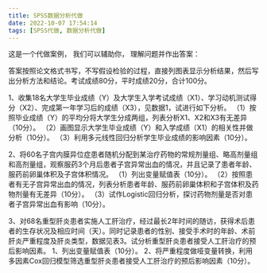 ```yaml
---
title: SPSS数据分析代做
date: 2022-10-07 17:54:14
tags: [SPSS代做, 数据分析代做]
---
```


这是一个代做案例， 我们可以辅助你， 理解问题并作出答案：

<!-- more -->


答案按照论文格式书写，不写假设检验的过程，直接列图表显示分析结果，然后写出分析方法和结论。考试成绩80分，平时成绩20分，合计100分。

1、收集18名大学生毕业成绩（Y）及大学生入学考试成绩（X1）、学习动机测试得分（X2）、完成第一年学习后的成绩（X3），见数据1，试进行如下分析。
（1）按照毕业成绩（Y）的平均分将大学生分成两组，列表分析X1、X2和X3有无差异（10分）。
（2）画图显示大学生毕业成绩（Y）和入学成绩（X1）的相关性并做分析（10分）。
（3）利用多元线性回归分析学生毕业成绩的影响因素（10分）。

2、将60名子宫内膜异位症患者随机分配到某治疗药物的常规剂量组、略高剂量组和高剂量组，观察服药3个月后患者子宫异常出血的情况，并且记录了患者年龄、服药前卵巢体积及子宫体积情况。
（1）列出变量赋值表（10分）。
（2）按照患者有无子宫异常出血的情况，列表分析患者年龄、服药前卵巢体积和子宫体积及药物剂量有无差异（10分）。
（3）试作Logistic回归分析，探讨药物剂量是否对患者子宫异常出血有影响（10分）。

3、对68名重型肝炎患者实施人工肝治疗，经过最长2年时间的随访，获得术后患者的生存状况及相应时间（天）。同时记录患者的性别、接受手术时的年龄、术前肝炎严重程度及肝炎类型，数据见表3。试分析重型肝炎患者接受人工肝治疗的预后影响因素。
1、列出变量赋值表（10分）。
2、将严重程度做哑变量转换，利用多因素Cox回归模型筛选重型肝炎患者接受人工肝治疗的预后影响因素（10分）。

